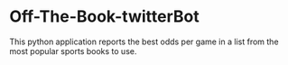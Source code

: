 # Off-The-Book-twitterBot
This python application reports the best odds per game in a list from the most popular sports books to use. 
